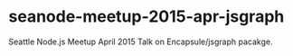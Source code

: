 # seanode-meetup-2015-apr-jsgraph
Seattle Node.js Meetup April 2015 Talk on Encapsule/jsgraph pacakge.
